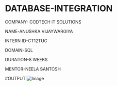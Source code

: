 # DATABASE-INTEGRATION

COMPANY- CODTECH IT SOLUTIONS

NAME-ANUSHKA VIJAYWARGIYA

INTERN ID-CT12TUG

DOMAIN-SQL

DURATION-8 WEEKS

MENTOR-NEELA SANTOSH

#OUTPUT
![Image](https://github.com/user-attachments/assets/4821ddea-5619-4ca3-8b86-b256e6b3aa8a) 


